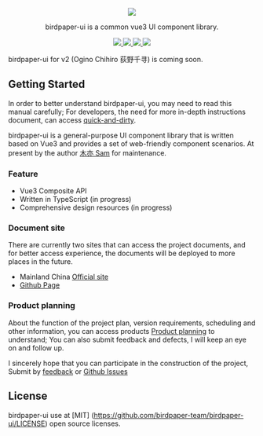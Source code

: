 <p align="center">
  <a href="https://v2.birdpaper.design">
    <img class="logo" src="https://birdpaper-1251999712.file.myqcloud.com/design/assets/birdpaperui%2Bvue3-min.png"/>
  </a>
</p>

<p align="center">birdpaper-ui is a common vue3 UI component library.</p>

<p align="center">
  <a href="https://www.npmjs.com/package/birdpaper-ui" target="_blank">
     <img class="tag" src="https://img.shields.io/npm/v/birdpaper-ui.svg?style=badge"/>
  </a>
  <a href="https://npmcharts.com/compare/birdpaper-ui?minimal=true">
    <img class="tag" src="http://img.shields.io/npm/dm/birdpaper-ui.svg"/>
  </a>
   <a href="https://v2.birdpaper.design">
    <img class="tag" src="https://img.shields.io/badge/platform-Vue3-059669.svg"/>
  </a>
   <a href="https://v2.birdpaper.design">
    <img class="tag" src="https://img.shields.io/badge/license-MIT-red.svg"/>
  </a>
</p>

birdpaper-ui for v2 (Ogino Chihiro 荻野千寻) is coming soon.

## Getting Started

In order to better understand birdpaper-ui, you may need to read this manual carefully; For developers, the need for more in-depth instructions document, can access [quick-and-dirty](https://v2.birdpaper.design).

birdpaper-ui is a general-purpose UI component library that is written based on Vue3 and provides a set of web-friendly component scenarios. At present by the author [木亦 Sam](https://github.com/liluanhui) for maintenance.

### Feature

- Vue3 Composite API
- Written in TypeScript (in progress)
- Comprehensive design resources (in progress)

### Document site

There are currently two sites that can access the project documents, and for better access experience, the documents will be deployed to more places in the future.

- Mainland China [Official site](https://v2.birdpaper.design)
- [Github Page](https://birdpaper-team.github.io/birdpaper-ui/)

### Product planning
About the function of the project plan, version requirements, scheduling and other information, you can access products [Product planning](https://birdpaper.feishu.cn/base/XuwfbzYJZaXsQ4shv6rcl1J4nNb) to understand; You can also submit feedback and defects, I will keep an eye on and follow up.

I sincerely hope that you can participate in the construction of the project, Submit by [feedback](https://birdpaper.feishu.cn/share/base/form/shrcn5frnnnGQ8srrudH9wV0TMh) or [Github Issues](https://github.com/birdpaper-team/birdpaper-ui/issues)

## License
birdpaper-ui use at [MIT] (https://github.com/birdpaper-team/birdpaper-ui/LICENSE) open source licenses.
